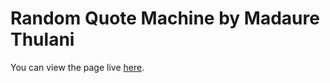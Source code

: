 #  Random Quote Machine by Madaure Thulani

You can view the page live [here](https://github.com/Madaure001/Random-Quote-Machine-by-Madaure-Thulani.git).